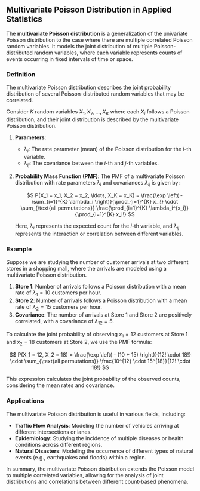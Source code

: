 ## Multivariate Poisson Distribution in Applied Statistics

The **multivariate Poisson distribution** is a generalization of the univariate Poisson distribution to the case where there are multiple correlated Poisson random variables. It models the joint distribution of multiple Poisson-distributed random variables, where each variable represents counts of events occurring in fixed intervals of time or space.

### Definition

The multivariate Poisson distribution describes the joint probability distribution of several Poisson-distributed random variables that may be correlated. 

Consider $K$ random variables $X_1, X_2, \ldots, X_K$ where each $X_i$ follows a Poisson distribution, and their joint distribution is described by the multivariate Poisson distribution. 

1. **Parameters**:
   - $\lambda_i$: The rate parameter (mean) of the Poisson distribution for the $i$-th variable.
   - $\lambda_{ij}$: The covariance between the $i$-th and $j$-th variables.

2. **Probability Mass Function (PMF)**:
   The PMF of a multivariate Poisson distribution with rate parameters $\lambda_i$ and covariances $\lambda_{ij}$ is given by:

   $$
   P(X_1 = x_1, X_2 = x_2, \ldots, X_K = x_K) = \frac{\exp \left( - \sum_{i=1}^{K} \lambda_i \right)}{\prod_{i=1}^{K} x_i!} \cdot \sum_{\text{all permutations}} \frac{\prod_{i=1}^{K} \lambda_i^{x_i}}{\prod_{i=1}^{K} x_i!}
   $$

   Here, $\lambda_i$ represents the expected count for the $i$-th variable, and $\lambda_{ij}$ represents the interaction or correlation between different variables.

### Example

Suppose we are studying the number of customer arrivals at two different stores in a shopping mall, where the arrivals are modeled using a multivariate Poisson distribution.

1. **Store 1**: Number of arrivals follows a Poisson distribution with a mean rate of $\lambda_1 = 10$ customers per hour.
2. **Store 2**: Number of arrivals follows a Poisson distribution with a mean rate of $\lambda_2 = 15$ customers per hour.
3. **Covariance**: The number of arrivals at Store 1 and Store 2 are positively correlated, with a covariance of $\lambda_{12} = 5$.

To calculate the joint probability of observing $x_1 = 12$ customers at Store 1 and $x_2 = 18$ customers at Store 2, we use the PMF formula:

$$
P(X_1 = 12, X_2 = 18) = \frac{\exp \left( - (10 + 15) \right)}{12! \cdot 18!} \cdot \sum_{\text{all permutations}} \frac{10^{12} \cdot 15^{18}}{12! \cdot 18!}
$$

This expression calculates the joint probability of the observed counts, considering the mean rates and covariance.

### Applications

The multivariate Poisson distribution is useful in various fields, including:
- **Traffic Flow Analysis**: Modeling the number of vehicles arriving at different intersections or lanes.
- **Epidemiology**: Studying the incidence of multiple diseases or health conditions across different regions.
- **Natural Disasters**: Modeling the occurrence of different types of natural events (e.g., earthquakes and floods) within a region.

In summary, the multivariate Poisson distribution extends the Poisson model to multiple correlated variables, allowing for the analysis of joint distributions and correlations between different count-based phenomena.
